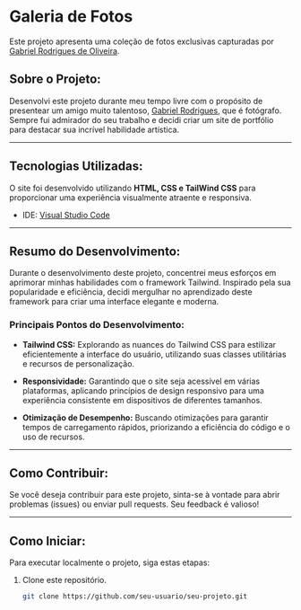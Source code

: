 # Galeria de Fotos

Este projeto apresenta uma coleção de fotos exclusivas capturadas por [Gabriel Rodrigues de Oliveira](https://www.instagram.com/g.r.oli/).

## Sobre o Projeto:

Desenvolvi este projeto durante meu tempo livre com o propósito de presentear um amigo muito talentoso, [Gabriel Rodrigues](https://www.instagram.com/g.r.oli/), que é fotógrafo. Sempre fui admirador do seu trabalho e decidi criar um site de portfólio para destacar sua incrível habilidade artística.

- - -

## Tecnologias Utilizadas:

O site foi desenvolvido utilizando **HTML, CSS e TailWind CSS** para proporcionar uma experiência visualmente atraente e responsiva.

- IDE: [Visual Studio Code](https://code.visualstudio.com/download)

- - -

## Resumo do Desenvolvimento:

Durante o desenvolvimento deste projeto, concentrei meus esforços em aprimorar minhas habilidades com o framework Tailwind. Inspirado pela sua popularidade e eficiência, decidi mergulhar no aprendizado deste framework para criar uma interface elegante e moderna.

### Principais Pontos do Desenvolvimento:

- **Tailwind CSS:** Explorando as nuances do Tailwind CSS para estilizar eficientemente a interface do usuário, utilizando suas classes utilitárias e recursos de personalização.

- **Responsividade:** Garantindo que o site seja acessível em várias plataformas, aplicando princípios de design responsivo para uma experiência consistente em dispositivos de diferentes tamanhos.

- **Otimização de Desempenho:** Buscando otimizações para garantir tempos de carregamento rápidos, priorizando a eficiência do código e o uso de recursos.

- - -

## Como Contribuir:

Se você deseja contribuir para este projeto, sinta-se à vontade para abrir problemas (issues) ou enviar pull requests. Seu feedback é valioso!

- - -

## Como Iniciar:

Para executar localmente o projeto, siga estas etapas:

1. Clone este repositório.
   ```bash
   git clone https://github.com/seu-usuario/seu-projeto.git

